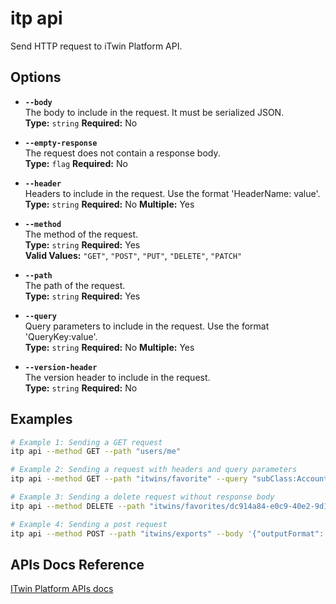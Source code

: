 # itp api

Send HTTP request to iTwin Platform API.

## Options

- **`--body`**  
  The body to include in the request. It must be serialized JSON.  
  **Type:** `string` **Required:** No

- **`--empty-response`**  
  The request does not contain a response body.  
  **Type:** `flag` **Required:** No

- **`--header`**  
  Headers to include in the request. Use the format 'HeaderName: value'.  
  **Type:** `string` **Required:** No **Multiple:** Yes

- **`--method`**  
  The method of the request.  
  **Type:** `string` **Required:** Yes  
  **Valid Values:** `"GET"`, `"POST"`, `"PUT"`, `"DELETE"`, `"PATCH"`

- **`--path`**  
  The path of the request.  
  **Type:** `string` **Required:** Yes

- **`--query`**  
  Query parameters to include in the request. Use the format 'QueryKey:value'.  
  **Type:** `string` **Required:** No **Multiple:** Yes

- **`--version-header`**  
  The version header to include in the request.  
  **Type:** `string` **Required:** No

## Examples

```bash
# Example 1: Sending a GET request
itp api --method GET --path "users/me"

# Example 2: Sending a request with headers and query parameters
itp api --method GET --path "itwins/favorite" --query "subClass:Account" --query "$top:10" --header "Prefer: return=minimal"

# Example 3: Sending a delete request without response body
itp api --method DELETE --path "itwins/favorites/dc914a84-e0c9-40e2-9d14-faf5ed84147f" --empty-response

# Example 4: Sending a post request
itp api --method POST --path "itwins/exports" --body '{"outputFormat": "JsonGZip"}'

```

## APIs Docs Reference

[ITwin Platform APIs docs](https://developer.bentley.com/apis/)
